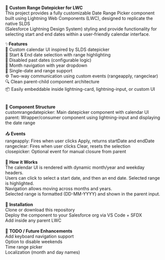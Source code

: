 
📅 **Custom Range Datepicker for LWC**</br>
This project provides a fully customizable Date Range Picker component built using Lightning Web Components (LWC), designed to replicate the native SLDS </br>
(Salesforce Lightning Design System) styling and provide functionality for selecting start and end dates within a user-friendly calendar interface.


✨**Features**</br>
📆 Custom calendar UI inspired by SLDS datepicker</br>
📅 Start & End date selection with range highlighting</br>
🚫 Disabled past dates (configurable logic)</br>
🔁 Month navigation with year dropdown</br>
🎯 Single-date and range support</br>
⚙️ Two-way communication using custom events (rangeapply, rangeclear)</br>
🔍 Clean parent-child component architecture</br>
📦 Easily embeddable inside lightning-card, lightning-input, or custom UI</br>
</br>
</br>
🧩 **Component Structure**</br>
customrangedatepicker: Main datepicker component with calendar UI</br>
parent: Wrapper/consumer component using lightning-input and displaying the date range</br>
</br>
📤 **Events**</br>
rangeapply: Fires when user clicks Apply, returns startDate and endDate</br>
rangeclear: Fires when user clicks Clear, resets the selection</br>
closepicker: Optional event for manual closure from parent</br>
</br>
🧠 **How it Works**</br>
The calendar UI is rendered with dynamic month/year and weekday headers.</br>
Users can click to select a start date, and then an end date. Selected range is highlighted.</br>
Navigation allows moving across months and years.</br>
Selected range is formatted (DD-MM-YYYY) and shown in the parent input.</br>
</br>
🚀 **Installation**</br>
Clone or download this repository</br>
Deploy the component to your Salesforce org via VS Code + SFDX</br>
Add <c-custom-range-datepicker> inside any parent LWC</br>
</br>
🔧 **TODO / Future Enhancements**</br>
Add keyboard navigation support</br>
Option to disable weekends</br>
Time range picker</br>
Localization (month and day names)</br>
